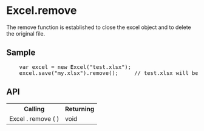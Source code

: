 <H1>Excel.remove</H1>

The remove function is established to close the excel object and to delete the original file.

<h2>Sample</h2>
<pre>
	var excel = new Excel("test.xlsx");
	excel.save("my.xlsx").remove();		// test.xlsx will be deleted.
</pre>

<h2>API</h2>

<table>
<tr><th>Calling</th><th>Returning</th></tr>
<tr><td>Excel . remove ( )</td><td>void</td></tr>
</table>




